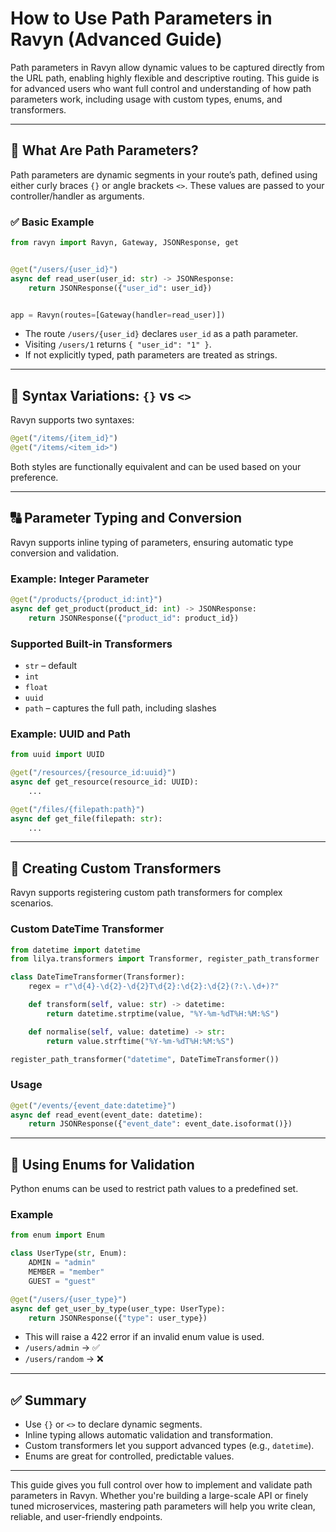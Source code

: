 # How to Use Path Parameters in Ravyn (Advanced Guide)

Path parameters in Ravyn allow dynamic values to be captured directly from the URL path,
enabling highly flexible and descriptive routing. This guide is for advanced users who want full
control and understanding of how path parameters work, including usage with custom types, enums, and transformers.

---

## 📌 What Are Path Parameters?

Path parameters are dynamic segments in your route’s path, defined using either curly braces `{}`
or angle brackets `<>`. These values are passed to your controller/handler as arguments.

### ✅ Basic Example

```python
from ravyn import Ravyn, Gateway, JSONResponse, get


@get("/users/{user_id}")
async def read_user(user_id: str) -> JSONResponse:
    return JSONResponse({"user_id": user_id})


app = Ravyn(routes=[Gateway(handler=read_user)])
```

- The route `/users/{user_id}` declares `user_id` as a path parameter.
- Visiting `/users/1` returns `{ "user_id": "1" }`.
- If not explicitly typed, path parameters are treated as strings.

---

## 🔁 Syntax Variations: `{}` vs `<>`

Ravyn supports two syntaxes:

```python
@get("/items/{item_id}")
@get("/items/<item_id>")
```

Both styles are functionally equivalent and can be used based on your preference.

---

## 🔠 Parameter Typing and Conversion

Ravyn supports inline typing of parameters, ensuring automatic type conversion and validation.

### Example: Integer Parameter
```python
@get("/products/{product_id:int}")
async def get_product(product_id: int) -> JSONResponse:
    return JSONResponse({"product_id": product_id})
```

### Supported Built-in Transformers
- `str` – default
- `int`
- `float`
- `uuid`
- `path` – captures the full path, including slashes

### Example: UUID and Path
```python
from uuid import UUID

@get("/resources/{resource_id:uuid}")
async def get_resource(resource_id: UUID):
    ...

@get("/files/{filepath:path}")
async def get_file(filepath: str):
    ...
```

---

## 🧱 Creating Custom Transformers

Ravyn supports registering custom path transformers for complex scenarios.

### Custom DateTime Transformer
```python
from datetime import datetime
from lilya.transformers import Transformer, register_path_transformer

class DateTimeTransformer(Transformer):
    regex = r"\d{4}-\d{2}-\d{2}T\d{2}:\d{2}:\d{2}(?:\.\d+)?"

    def transform(self, value: str) -> datetime:
        return datetime.strptime(value, "%Y-%m-%dT%H:%M:%S")

    def normalise(self, value: datetime) -> str:
        return value.strftime("%Y-%m-%dT%H:%M:%S")

register_path_transformer("datetime", DateTimeTransformer())
```

### Usage
```python
@get("/events/{event_date:datetime}")
async def read_event(event_date: datetime):
    return JSONResponse({"event_date": event_date.isoformat()})
```

---

## 🧩 Using Enums for Validation

Python enums can be used to restrict path values to a predefined set.

### Example
```python
from enum import Enum

class UserType(str, Enum):
    ADMIN = "admin"
    MEMBER = "member"
    GUEST = "guest"

@get("/users/{user_type}")
async def get_user_by_type(user_type: UserType):
    return JSONResponse({"type": user_type})
```

- This will raise a 422 error if an invalid enum value is used.
- `/users/admin` → ✅
- `/users/random` → ❌

---

## ✅ Summary
- Use `{}` or `<>` to declare dynamic segments.
- Inline typing allows automatic validation and transformation.
- Custom transformers let you support advanced types (e.g., `datetime`).
- Enums are great for controlled, predictable values.

---

This guide gives you full control over how to implement and validate path parameters in Ravyn.
Whether you're building a large-scale API or finely tuned microservices, mastering path parameters will help you
write clean, reliable, and user-friendly endpoints.
